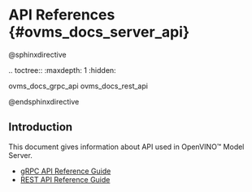# API References {#ovms_docs_server_api}

@sphinxdirective

.. toctree::
   :maxdepth: 1
   :hidden:

   ovms_docs_grpc_api
   ovms_docs_rest_api

@endsphinxdirective

## Introduction

This document gives information about API used in OpenVINO&trade; Model Server.

- [gRPC API Reference Guide](./model_server_grpc_api.md)
- [REST API Reference Guide](./model_server_rest_api.md)
